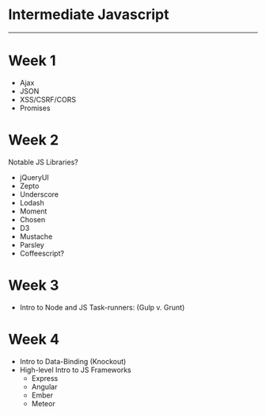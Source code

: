 ​Intermediate Javascript
===
---

# Week 1
* Ajax
* JSON
* XSS/CSRF/CORS
* Promises

# Week 2
Notable JS Libraries?

* jQueryUI
* Zepto
* Underscore
* Lodash
* Moment
* Chosen
* D3
* Mustache
* Parsley
* Coffeescript?

# Week 3

* Intro to Node and JS Task-runners: (Gulp v. Grunt)

# Week 4

* Intro to Data-Binding (Knockout)
* High-level Intro to JS Frameworks
	* Express
	* Angular
	* Ember
	* Meteor